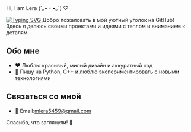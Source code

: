 Hi, I am Lera (´｡• ᵕ •｡`) ♡

[![Typing SVG](https://readme-typing-svg.herokuapp.com?color=%2336BCF7&lines=It+is+✨magic✨ )](https://git.io/typing-svg)
Добро пожаловать в мой уютный уголок на GitHub!  
Здесь я делюсь своими проектами и идеями с теплом и вниманием к деталям.  

## Обо мне
- ❤️ Люблю красивый, милый дизайн и аккуратный код
- 🚀 Пишу на Python, C++ и люблю экспериментировать с новыми технологиями

## Связаться со мной
- 📧 Email:mlera5459@gmail.com

Спасибо, что заглянули! 🧡
